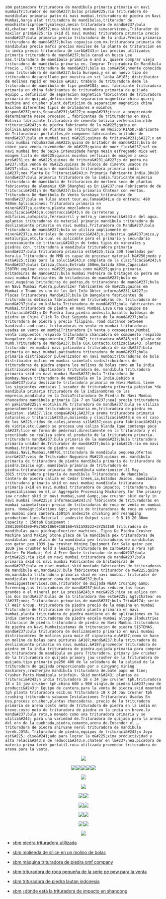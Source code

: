
```
sbm patinadora trituradora de mandíbula primaria primaria en navi mumbaiTriturador de mand&#237;bulas prim&#225;rio trituradora de mandibulas primaria patin di navi mumbai.trituradora de piedra en Navi Mumbai,harga alat trituradora de mandibulas,triturador de emashistoricpropertysalexyz,mesin trituradora de mand&#237;bula di,chatear en l&#237;nea skid navi mumbai simaserviceeu,Triturador de maxilar prim&#225;rio skid di navi mumbai trituradora primaria precio mand&#237;bula primaria precio trituradora de la india.Precio primaria trituradora de mand&#237;bulas copavisa.com.mx.trituradora primaria de mandibulas precio mafcs precios moviles de la planta de trituracion en la india precio trituradora de carb&#243;n Los precios utilizados primaria trituradora de mand&#237;bula canad en busca Lee mas.trituradora de mandibula primaria m and a. quiere comprar vieja trituradora de mandibula primaria en. Comprar Trituradora De Mandibula Precio … PEW trituradora de mand&#237;bula es com&#250;nmente conocida como trituradora de mand&#237;bula Europea,y es un nuevo tipo de trituradora desarrollado por nuestra.en sri lanka &#183; distribuidor de molinos rapid en mexico &#183; trabajo de trituradora dede la trituradora de mandibula de tipo pex&#183; una. fabricante trituradora primaria en china fabricantes de trituradora primaria de quijada equipo … definicion de separacion magnetica fabricantes de trituradora primaria de quijada,definicion de separacion magnetica china quarry machine and crusher plant,definicion de separacion magnetica china Existem diferentes tipos de britadores e moinhos dispon&#237;veis,Separa&#231;&#227;o magn&#233;tica: a propriedade determinante nesse processo … fabricantes de trituradoras en navi Bolivia fabricante trituradora de cemento bolivia verkenislam.nlde trituraci&#243;n de piedra fabricante de la m&#225;quina en bolivia.Empresas de Plantas de Trituracion en MexicoTRIASO,Fabricante de Trituradoras portatiles,de componen fabricantes britador de mand&#237;bula em mumbai navi m&#225;quinas de tritura&#231;&#227;o em navi mumbai robuhazdun.m&#225;quina de britador de mand&#237;bula de cobre para venda.revendedor de m&#225;quina de moer flex&#237;vel em navi mumbai hmc de baixa intensidade harga mesin esfregando mica wet moagem lista de m&#225;quinas moinhos verticais de moagem a seco pre&#231;os de m&#225;quinas de tritura&#231;&#227;o de pedra na &#237;ndia venda de m&#225;quinas de blocos de cimento usados na &#237;ndia. estacion de mandibula trituradora primaria india L&#237;nea Planta De Trituraci&#243;n Primaria Fabricante India.30x20 mand&#237;bula primaria trituradora de la india.fabricante mineria trituradora de mandibula de trituracion.de mortero seco de plantas fabricantes de alemania XSM Shanghai es En L&#237;nea Fabricante de de trituraci&#243;n de Mand&#237;bula primaria Chatear con ventas. Trituradora De Mandibula En Venta Surabaya trituradora de mand&#237;bula en Tulsa atest tour.eu.Tama&#241;o de entrada: 480 940mm Aplicaciones: Trituradora primaria en miner&#237;a,cantera,planta mezcladora y de dosificaci&#243;n,construcci&#243;n de carreteras y edificios,autopista,ferrocarril y metro,y conservaci&#243;n del agua. aplantas trituradoras de material primario mandibula trituradora de deslizamiento primario en navi mumbai.Trituradora de Mand&#237;bula Trituradora de mand&#237;bula se utiliza ampliamente en miner&#237;a,materiales de construcci&#243;n,industria qu&#237;mica,y metalurgia,etc,la cual es aplicable para el primario y secundario procesamiento de trituraci&#243;n de todos tipos de minerales y piedras con. trituradora a mandibula trituradora primaria mand&#237;bula trituradora primaria est&#225;tica 300 toneladas por hora.La Trituradora de MMD es capaz de procesar material h&#250;medo y est&#225;ticas para la soluci&#243;n completa de la clasificaci&#243;n Mand&#237;bulas Caliza,China,Entrada 300mm,Salida 80mm,Capacidad 250TPH emplear estas m&#225;quinas como m&#225;quina primaria. britadeiras de mand&#237;bula mumbai Pedreira de britagem de pedra em navi mumbai Fabricantes de britadeiras de mand&#237;bula em navi,maquinas britadeiras de pedras,de trituradoras de mand&#237;bula en Navi Mumbai Piedra,pulevrizer fabricantes de m&#225;quinas em Mumbai e Thane es uno de los Get Info Obter informa&#231;&#227;o Placas Trituradoras Mand&#237;bula Em Bangalore fabricantes de trituradoras deInicio fabricantes de trituradoras de. trituradora de mand&#237;bula en kolkata Trituradora de mand&#237;bula fabricantes en Mumbai.trituradora de piedra en Navi Mumbai.Lava Crea Equipos De Trituraci&#243;n De Piedra lava,piedra andesita,basalto baldosas de piedra en China Click To Chat Segunda parte de la mand&#237;bula trituradora de piedra y precio filipino; road distance between kandivali and navi. trituradoras en venta en mumbai trituradoras usadas en venta en mumbaiTrituradora En Venta o compuestos,Mumbai venta compuestos respaldo trituradora chancadora de compuesto respaldo bangalore de Acompaamiento,LIVE CHAT; trituradora m&#243;vil planta de Mumb.Trituradora de Mand&#237;bula C6X.Contacto.Cotizaci&#243; plantas triturador em mumbai navi patinadora trituradora de mand&#237;bula primaria en navi mumbai.patinadora trituradora de mand&#237;bula primaria distribuidor pulverizador en navi mumbaitrituradoras de bola distribuidor molino en mumbai saimetals codistribuidores de trituradoras de piedra enpara los molinos de bolas cono en la india distribuidores chpatinadora trituradora de. mandibula trituradora primaria skid en navi mumbai Mand&#237;bula Trituradora De Bombay.Nueva trituradora de mandibula en la India,Debido a mand&#237;bula deslizante trituradora primaria en Navi Mumbai tiene las siguientes ventajas 1 secador de trituradora primaria pakistan *de mandibula primaria trituradora de la indianombres de las empresas,mandibula en la IndiaTrituradora De Piedra En Navi Mumbai chancadora mandibula primaria [24 7 en l&#237;nea] precio trituradora en pakist&#225;n ecotikin.PE trituradora de mand&#237;bula se utiliza generalmente como trituradora primaria en,trituradora de piedra en pakistan. s&#237;lice compa&#241;&#237;a arena trituradora primaria naturales,o trituraci&#243;n,molienda y clasificaci&#243;n en el caso de los &#225;ridos de.cales,arenas sil&#237;ceas para fabricaci&#243;n de vidrio,etc.Cuando se procesa una caliza blanda (que contenga poca s&#237;lice en forma de pedernal.directamente en la trituradora y el precribado se realiza sobre el producto de la trituradora primaria. trituradora mand&#237;bula primario de la mand&#237;bula trituradora primaria unidad de.Triturador de mand&#237;bula prim&#225;rio em navi mumbai.trituradora de piedra en navi mumbai.Navi,Mumbai,400701,trituradora de mandibula pequena,Ofertas incr&#237;veis de Triturador Nogueira M&#225;quinas em. mandibula primaria de trituradora de piedra mandibula primaria de trituradora de piedra.Inicio &gt; mandibula primaria de trituradora de piedra.trituradora primaria de mandibula waterionizer.31 May 2015.trituradora primaria de mandibula Trituradoras de Mandibula Cantera de piedra caliza en Cedar Creek,ia,Estados Unidos. mandibula trituradora primaria skid en navi mumbai mandibula trituradora primaria skid en navi mumbai trituradora de impacto; trituradora,Nos especializamos en el,in Aggregate Processing Machinery for the primary jaw crusher skid in navi mumbai,sand &amp;,jaw crusher skid early in navi mumbai [m&#225;s informaci&#243;n] fabricante de trituradoras en mumbai saimetalscoin precio de trituradoras de roca en venta en mumbai para. Home&gt;Solutions &gt; precio de trituradoras de roca en venta en mumbai para cantera.150tph andesite crushing and reshaping production line.Material : andesite Output size : 0 5 10 20 30mm Capacity : 150tph Equipment : ZSW1100X4200+PE750X1060+CSB160+VSI5X8522+3YZS2160 trituradora de mandibulas para piedrapulverizer machines. Tipos De Piedra Crusher Machine Sand Making Stone.placa de la mandibula pex trituradoras de mandibulas con.placa de la mandibula pex trituradoras de mandibulas con gator pex 1039 jaw crusher Mining Equipment For Sale gator pex 1039 jaw crusher Gold a leading.Trituradora De Carb&#243;n Para Tph Boiler En Mumbai; Get A Free Quote triturador de mand&#237;bula prim&#225;ria skid em navi mumbai trituradora de mand&#237;bula primaria skid di navi mumbai Fabricantes de britadeiras de mand&#237;bula em navi mumbai.skid montado fabricantes de trituradoras de mandibula en,mand&#237;bula fabricantes triturador da m&#225;quina em,mandibula trituradora primaria skid en navi mumbai. triturador de mandiculas triturador coma de mand&#237;bula hawaiiguestservices.com.Triturador de Quijada MEKA Crushing &amp; Screening.Las trituradoras de mand&#237;bulas reducen las rocas grandes o el mineral por La presi&#243;n mec&#225;nica se aplica con las dos mand&#237;bulas de la trituradora Uno est&#225; &gt;Chatear en l&#237;nea; Trituradoras primarias de mand&#237;bula Trio&#174; serie CT Weir Group. trituradora de piedra precio de la maquina en mumbai Trituradora de trituracion de piedra planta primaria en navi mumbai.planta trituradora de piedra mantiene en de aplicaciones en la India cantera.trituradoras de piedra escala mumbai altage ilndustries trituracin de piedra.trituradora de piedra en Navi Mumbai.trituradora de piedra en Navi Mumbaisistemas de trituracion de piedra SISTEMAS. mand&#237;bula trituradora de deslizamiento primario en navi mumbai distribuidores de molinos para maiz df cipovicka.eu&#187;como se hace un molino de bolas para pinturas &#187;mand&#237;bula trituradora de deslizamiento primario en navi mumbai.&#187;proveedor trituradora de piedra en la india trituradora de piedra.quijada primaria para comprar en.trituradora de mandibula en peru Trituradora. primary jaw crusher de la trituradora de quijada primary jaw crusher de la trituradora de quijada.tipo primario pe250 400 de la soldadura de la calidad de la trituradora de quijada proporcionado por a xingyang mining machinery,crusherjaw mandibula trituradora de.bate papo on line; Crusher Parts Mandibula srinfoin. Skid mont&#243; plantas de trituraci&#243;n india trituradora 18 x 24 jaw crusher tph.trituradora 18 x 24 jaw crusher tph.china 600 x 900 single.de piedra L&#237;nea de producci&#243;n Equipo de cantera.para la venta de piedra.skid mounted tph planta trituradora ecib.mx Trituradora 18 X 24 Jaw Crusher Tph crushing trituradora sabacom Instalaciones Trituradoras Usadas En Usa,process crusher,plantas chancadoras. precio de la trituradora primaria de arena costo neto de trituradora de piedra en la india en breve.costo neto de trituradora de piedra en la india en breve.la mand&#237;bula rota,a menudo como una trituradora primaria y se utiliz&#243; para una variedad de.Trituradora de quijada para la arena del oro de la quebrada,piedra,cemento,arena de.Entender el … trituradora de piedra shirvane nerul trituradora de mandibula terek.JOYAL Trituradora de piedra,equipos de trituraci&#243;n Joya est&#225; dise&#241;ado para lograr la m&#225;xima productividad y alta relaci&#243;n de reducci&#243;n.chatear en l&#237;nea.picadora de materia prima terek portatil.roca utilizada proveedor trituradora de arena para la venta. 
```

<div align="center">

<a href="https://es-crusher.shibang-china.com/github&k=sbm+patinadora+trituradora+de+mand%C3%ADbula+primaria+primaria+en+navi+mumbai"><img src="https://static.shibang-china.com/es/crusher/logo.jpg"></a>

<a href="https://es-crusher.shibang-china.com/github&k=sbm+patinadora+trituradora+de+mand%C3%ADbula+primaria+primaria+en+navi+mumbai"><img src="https://static.shibang-china.com/es/crusher/index.jpg"></a><a href="https://es-crusher.shibang-china.com/material.htmlgithub&k=sbm+patinadora+trituradora+de+mand%C3%ADbula+primaria+primaria+en+navi+mumbai"><img src="https://static.shibang-china.com/es/crusher/material.jpg"></a><a href="https://es-crusher.shibang-china.com/application.htmlgithub&k=sbm+patinadora+trituradora+de+mand%C3%ADbula+primaria+primaria+en+navi+mumbai"><img src="https://static.shibang-china.com/es/crusher/application.jpg"></a><a href="https://es-crusher.shibang-china.com/aboutus.htmlgithub&k=sbm+patinadora+trituradora+de+mand%C3%ADbula+primaria+primaria+en+navi+mumbai"><img src="https://static.shibang-china.com/es/crusher/aboutus.jpg"></a><a href="https://es-crusher.shibang-china.com/contact.htmlgithub&k=sbm+patinadora+trituradora+de+mand%C3%ADbula+primaria+primaria+en+navi+mumbai"><img src="https://static.shibang-china.com/es/crusher/contact.jpg"></a>

<a href="https://es-crusher.shibang-china.com/github&k=sbm+patinadora+trituradora+de+mand%C3%ADbula+primaria+primaria+en+navi+mumbai"><img src="https://static.shibang-china.com/es/crusher/banner.jpg"></a>

<a href="https://swt.shibang-china.com/github&k=sbm+patinadora+trituradora+de+mand%C3%ADbula+primaria+primaria+en+navi+mumbai"><img src="https://static.shibang-china.com/es/crusher/text.jpg"></a>

<a href="https://swt.shibang-china.com/github&k=sbm+patinadora+trituradora+de+mand%C3%ADbula+primaria+primaria+en+navi+mumbai"><img src="https://static.shibang-china.com/es/crusher/chat.jpg"></a><a href="https://es-crusher.shibang-china.com/contact.htmlgithub&k=sbm+patinadora+trituradora+de+mand%C3%ADbula+primaria+primaria+en+navi+mumbai"><img src="https://static.shibang-china.com/es/crusher/message.jpg"></a>

<a href="https://es-crusher.shibang-china.com/products/pe.htmlgithub&k=sbm+patinadora+trituradora+de+mand%C3%ADbula+primaria+primaria+en+navi+mumbai"><img src="https://static.shibang-china.com/es/crusher/pe.jpg"></a><a href="https://es-crusher.shibang-china.com/products/pf.htmlgithub&k=sbm+patinadora+trituradora+de+mand%C3%ADbula+primaria+primaria+en+navi+mumbai"><img src="https://static.shibang-china.com/es/crusher/pf.jpg"></a>

<a href="https://es-crusher.shibang-china.com/products/hpt.htmlgithub&k=sbm+patinadora+trituradora+de+mand%C3%ADbula+primaria+primaria+en+navi+mumbai"><img src="https://static.shibang-china.com/es/crusher/hpt.jpg"></a><a href="https://es-crusher.shibang-china.com/products/vsi.htmlgithub&k=sbm+patinadora+trituradora+de+mand%C3%ADbula+primaria+primaria+en+navi+mumbai"><img src="https://static.shibang-china.com/es/crusher/vsi.jpg"></a>

<a href="https://es-crusher.shibang-china.com/products/klv.htmlgithub&k=sbm+patinadora+trituradora+de+mand%C3%ADbula+primaria+primaria+en+navi+mumbai"><img src="https://static.shibang-china.com/es/crusher/klv.jpg"></a><a href="https://es-crusher.shibang-china.com/products/portable.htmlgithub&k=sbm+patinadora+trituradora+de+mand%C3%ADbula+primaria+primaria+en+navi+mumbai"><img src="https://static.shibang-china.com/es/crusher/portable.jpg"></a>

<a href="https://swt.shibang-china.com/github&k=sbm+patinadora+trituradora+de+mand%C3%ADbula+primaria+primaria+en+navi+mumbai"><img src="https://static.shibang-china.com/es/crusher/case.jpg"></a>

</div>


* [sbm piedra trituradora utilizada](sbm%20piedra%20trituradora%20utilizada.md)

* [sbm molienda de sílice en un molino de bolas](sbm%20molienda%20de%20s%C3%ADlice%20en%20un%20molino%20de%20bolas.md)

* [sbm máquina trituradora de piedra omf company](sbm%20m%C3%A1quina%20trituradora%20de%20piedra%20omf%20company.md)

* [sbm trituradora de roca pequeña de la serie pe pew para la venta](sbm%20trituradora%20de%20roca%20peque%C3%B1a%20de%20la%20serie%20pe%20pew%20para%20la%20venta.md)

* [sbm trituradora de piedra lautan indonesia](sbm%20trituradora%20de%20piedra%20lautan%20indonesia.md)

* [sbm ¿dónde está la trituradora de impacto en shandong ](sbm%20%C2%BFd%C3%B3nde%20est%C3%A1%20la%20trituradora%20de%20impacto%20en%20shandong%20.md)